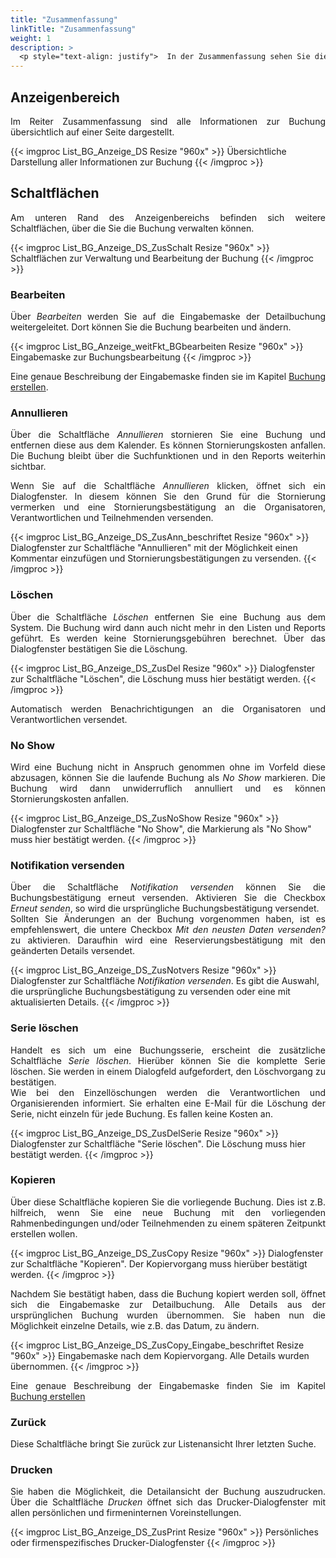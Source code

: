 ```yaml
---
title: "Zusammenfassung"
linkTitle: "Zusammenfassung"
weight: 1
description: >
  <p style="text-align: justify">  In der Zusammenfassung sehen Sie die wichtigsten Details, u.a. Titel, Datum/Zeit, zuständige Personen, Kosten oder Kostenstellen, einer Buchung. </p>
---
```

## Anzeigenbereich

<p style="text-align: justify">
Im Reiter Zusammenfassung sind alle Informationen zur Buchung übersichtlich auf einer Seite dargestellt. </p>

{{< imgproc List_BG_Anzeige_DS Resize "960x" >}}
Übersichtliche Darstellung aller Informationen zur Buchung
{{< /imgproc >}}

## Schaltflächen

<p style="text-align: justify"> Am unteren Rand des Anzeigenbereichs befinden sich weitere Schaltflächen, über die Sie die Buchung verwalten können. </p>

{{< imgproc List_BG_Anzeige_DS_ZusSchalt Resize "960x" >}}
Schaltflächen zur Verwaltung und Bearbeitung der Buchung
{{< /imgproc >}}

### Bearbeiten

<p style="text-align: justify">
Über <i>Bearbeiten</i> werden Sie auf die Eingabemaske der Detailbuchung weitergeleitet. Dort können Sie die Buchung bearbeiten und ändern. </p>

{{< imgproc List_BG_Anzeige_weitFkt_BGbearbeiten Resize "960x" >}}
Eingabemaske zur Buchungsbearbeitung 
{{< /imgproc >}}

<p style="text-align: justify">
Eine genaue Beschreibung der Eingabemaske finden sie im Kapitel <a href="/3vrooms/buchen/buchungerstellen">Buchung erstellen</a>.</p>

### Annullieren

<p style="text-align: justify">  Über die Schaltfläche <i>Annullieren</i> stornieren Sie eine Buchung und entfernen diese aus dem Kalender. Es können Stornierungskosten anfallen. Die Buchung bleibt über die Suchfunktionen und in den Reports weiterhin sichtbar. </p>

<p style="text-align: justify">
Wenn Sie auf die Schaltfläche <i>Annullieren</i> klicken, öffnet sich ein Dialogfenster. In diesem können Sie den Grund für die Stornierung vermerken und eine Stornierungsbestätigung an die Organisatoren, Verantwortlichen und Teilnehmenden versenden. </p>

{{< imgproc List_BG_Anzeige_DS_ZusAnn_beschriftet Resize "960x" >}}
Dialogfenster zur Schaltfläche "Annullieren" mit der Möglichkeit einen Kommentar einzufügen und Stornierungsbestätigungen zu versenden. 
{{< /imgproc >}}

### Löschen

<p style="text-align: justify">  Über die Schaltfläche <i>Löschen</i> entfernen Sie eine Buchung aus dem System. Die Buchung wird dann auch nicht mehr in den Listen und Reports geführt. Es werden keine Stornierungsgebühren berechnet.
Über das Dialogfenster bestätigen Sie die Löschung.</p>

{{< imgproc List_BG_Anzeige_DS_ZusDel Resize "960x" >}}
Dialogfenster zur Schaltfläche "Löschen", die Löschung muss hier bestätigt werden.
{{< /imgproc >}}

<p style="text-align: justify"> Automatisch werden Benachrichtigungen an die Organisatoren und Verantwortlichen versendet. </p>

### No Show

<p style="text-align: justify"> Wird eine Buchung nicht in Anspruch genommen ohne im Vorfeld diese abzusagen, können Sie die laufende Buchung als <i>No Show</i> markieren.
Die Buchung wird dann unwiderruflich annulliert und es können Stornierungskosten anfallen. </p>

{{< imgproc List_BG_Anzeige_DS_ZusNoShow Resize "960x" >}}
Dialogfenster zur Schaltfläche "No Show", die Markierung als "No Show" muss hier bestätigt werden.
{{< /imgproc >}}

### Notifikation versenden

<p style="text-align: justify">  Über die Schaltfläche <i>Notifikation versenden</i> können Sie die Buchungsbestätigung erneut versenden. Aktivieren Sie die Checkbox <i>Erneut senden</i>, so wird die ursprüngliche Buchungsbestätigung versendet. </br>
Sollten Sie Änderungen an der Buchung vorgenommen haben, ist es empfehlenswert, die untere Checkbox <i>Mit den neusten Daten versenden?</i> zu aktivieren. Daraufhin wird eine Reservierungsbestätigung mit den geänderten Details versendet. </p>

{{< imgproc List_BG_Anzeige_DS_ZusNotvers Resize "960x" >}}
Dialogfenster zur Schaltfläche <i>Notifikation versenden</i>. Es gibt die Auswahl, die ursprüngliche Buchungsbestätigung zu versenden oder eine mit aktualisierten Details.
{{< /imgproc >}}

### Serie löschen

<p style="text-align: justify">
Handelt es sich um eine Buchungsserie, erscheint die zusätzliche Schaltfläche <i>Serie löschen</i>. Hierüber können Sie die komplette Serie löschen. Sie werden in einem Dialogfeld aufgefordert, den Löschvorgang zu bestätigen. </br>
Wie bei den Einzellöschungen werden die Verantwortlichen und Organisierenden informiert. Sie erhalten eine E-Mail für die Löschung der Serie, nicht einzeln für jede Buchung. Es fallen keine Kosten an. </p>

{{< imgproc List_BG_Anzeige_DS_ZusDelSerie Resize "960x" >}}
Dialogfenster zur Schaltfläche "Serie löschen". Die Löschung muss hier bestätigt werden.
{{< /imgproc >}}

### Kopieren

<p style="text-align: justify">  Über diese Schaltfläche kopieren Sie die vorliegende Buchung. Dies ist z.B. hilfreich, wenn Sie eine neue Buchung mit den vorliegenden Rahmenbedingungen und/oder Teilnehmenden zu einem späteren Zeitpunkt erstellen wollen. </p>

{{< imgproc List_BG_Anzeige_DS_ZusCopy Resize "960x" >}}
Dialogfenster zur Schaltfläche "Kopieren". Der Kopiervorgang muss hierüber bestätigt werden.
{{< /imgproc >}}

<p style="text-align: justify"> Nachdem Sie bestätigt haben, dass die Buchung kopiert werden soll, öffnet sich die Eingabemaske zur Detailbuchung. Alle Details aus der ursprünglichen Buchung wurden übernommen. Sie haben nun die Möglichkeit einzelne Details, wie z.B. das Datum, zu ändern.</p>

{{< imgproc List_BG_Anzeige_DS_ZusCopy_Eingabe_beschriftet Resize "960x" >}}
Eingabemaske nach dem Kopiervorgang. Alle Details wurden übernommen.
{{< /imgproc >}}

<p style="text-align: justify">
Eine genaue Beschreibung der Eingabemaske finden Sie im Kapitel <a href="/3vrooms/buchen/buchungerstellen/">Buchung erstellen</a></p>

### Zurück

<p style="text-align: justify">
Diese Schaltfläche bringt Sie zurück zur Listenansicht Ihrer letzten Suche. </p>

### Drucken

<p style="text-align: justify">  Sie haben die Möglichkeit, die Detailansicht der Buchung auszudrucken. Über die Schaltfläche <i>Drucken</i> öffnet sich das Drucker-Dialogfenster mit allen persönlichen und firmeninternen Voreinstellungen. </p>

{{< imgproc List_BG_Anzeige_DS_ZusPrint Resize "960x" >}}
Persönliches oder firmenspezifisches Drucker-Dialogfenster
{{< /imgproc >}}